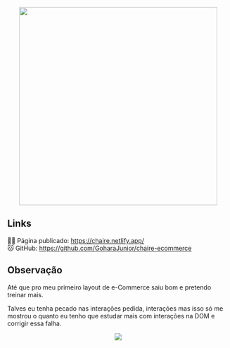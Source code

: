 <!-- Logo -->
<p align="center" width="150px">
    <img width="450px" src="https://user-images.githubusercontent.com/57417305/89644764-f1171980-d88e-11ea-81cb-a69f209999ab.png">
</p>

## Links

👨‍💻 Página publicado: https://chaire.netlify.app/ </br>
🐱 GitHub: https://github.com/GoharaJunior/chaire-ecommerce

## Observação 

Até que pro meu primeiro layout de e-Commerce saiu bom e pretendo treinar mais.

Talves eu tenha pecado nas interações pedida, interações mas isso só me mostrou o quanto eu tenho que estudar mais com interações na DOM e corrigir essa falha.

<div  align="center">
  <img src="https://user-images.githubusercontent.com/57417305/89683760-820de500-d8cf-11ea-99cb-29845920ed65.png">
</div>
